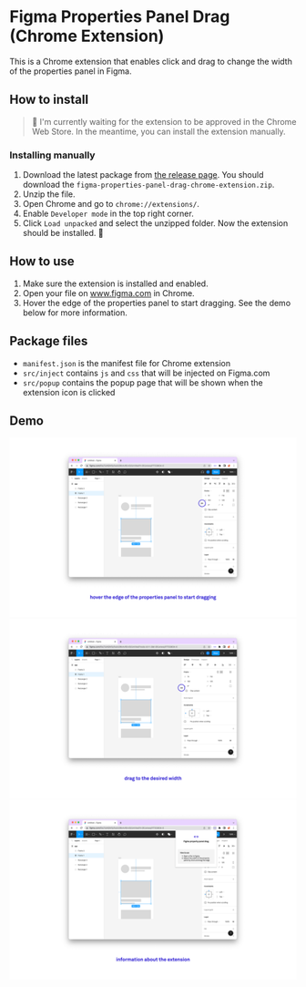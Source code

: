 # Figma Properties Panel Drag (Chrome Extension)

This is a Chrome extension that enables click and drag to change the width of the properties panel in Figma.

## How to install

> 🌼 I'm currently waiting for the extension to be approved in the Chrome Web Store. In the meantime, you can install the extension manually.

### Installing manually

1. Download the latest package from [the release page](https://github.com/caroillemann/figma-properties-panel-drag/releases). You should download the `figma-properties-panel-drag-chrome-extension.zip`.
2. Unzip the file.
3. Open Chrome and go to `chrome://extensions/`.
4. Enable `Developer mode` in the top right corner.
5. Click `Load unpacked` and select the unzipped folder. Now the extension should be installed. 💫

## How to use

1. Make sure the extension is installed and enabled.
2. Open your file on www.figma.com in Chrome.
3. Hover the edge of the properties panel to start dragging. See the demo below for more information.

## Package files

- `manifest.json` is the manifest file for Chrome extension
- `src/inject` contains `js` and `css` that will be injected on Figma.com
- `src/popup` contains the popup page that will be shown when the extension icon is clicked

## Demo

![demo 1][demo1]
![demo 2][demo2]
![demo 3][demo3]

[demo1]: /docs/demo1.png "hover the edge of the properties panel to start dragging"
[demo2]: /docs/demo2.png "drag to the desired width"
[demo3]: /docs/demo3.png "information about the extension"
